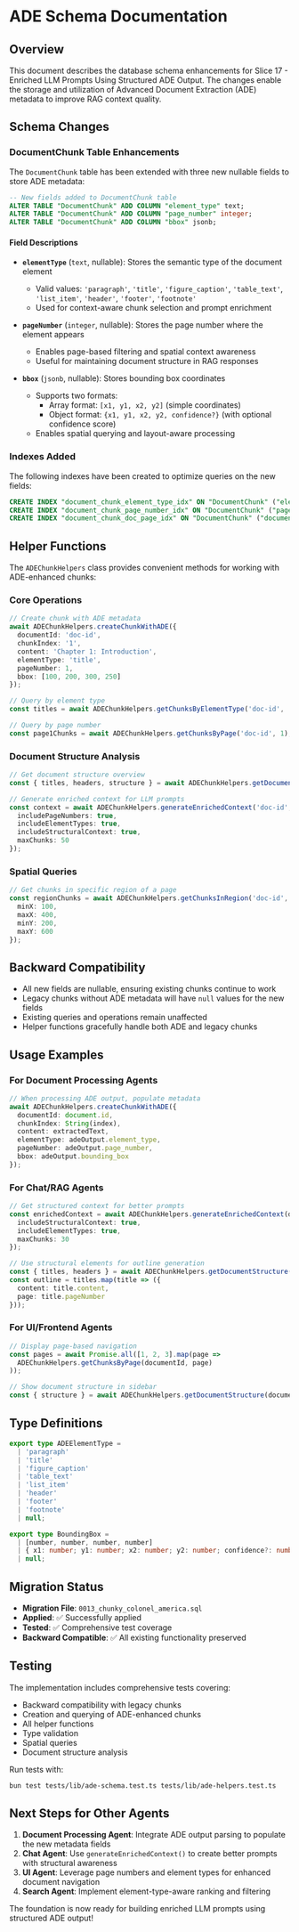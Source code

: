 # ADE Schema Documentation

## Overview

This document describes the database schema enhancements for Slice 17 - Enriched LLM Prompts Using Structured ADE Output. The changes enable the storage and utilization of Advanced Document Extraction (ADE) metadata to improve RAG context quality.

## Schema Changes

### DocumentChunk Table Enhancements

The `DocumentChunk` table has been extended with three new nullable fields to store ADE metadata:

```sql
-- New fields added to DocumentChunk table
ALTER TABLE "DocumentChunk" ADD COLUMN "element_type" text;
ALTER TABLE "DocumentChunk" ADD COLUMN "page_number" integer;
ALTER TABLE "DocumentChunk" ADD COLUMN "bbox" jsonb;
```

#### Field Descriptions

- **`elementType`** (`text`, nullable): Stores the semantic type of the document element
  - Valid values: `'paragraph'`, `'title'`, `'figure_caption'`, `'table_text'`, `'list_item'`, `'header'`, `'footer'`, `'footnote'`
  - Used for context-aware chunk selection and prompt enrichment

- **`pageNumber`** (`integer`, nullable): Stores the page number where the element appears
  - Enables page-based filtering and spatial context awareness
  - Useful for maintaining document structure in RAG responses

- **`bbox`** (`jsonb`, nullable): Stores bounding box coordinates
  - Supports two formats:
    - Array format: `[x1, y1, x2, y2]` (simple coordinates)
    - Object format: `{x1, y1, x2, y2, confidence?}` (with optional confidence score)
  - Enables spatial querying and layout-aware processing

### Indexes Added

The following indexes have been created to optimize queries on the new fields:

```sql
CREATE INDEX "document_chunk_element_type_idx" ON "DocumentChunk" ("element_type");
CREATE INDEX "document_chunk_page_number_idx" ON "DocumentChunk" ("page_number");
CREATE INDEX "document_chunk_doc_page_idx" ON "DocumentChunk" ("documentId", "page_number");
```

## Helper Functions

The `ADEChunkHelpers` class provides convenient methods for working with ADE-enhanced chunks:

### Core Operations

```typescript
// Create chunk with ADE metadata
await ADEChunkHelpers.createChunkWithADE({
  documentId: 'doc-id',
  chunkIndex: '1',
  content: 'Chapter 1: Introduction',
  elementType: 'title',
  pageNumber: 1,
  bbox: [100, 200, 300, 250]
});

// Query by element type
const titles = await ADEChunkHelpers.getChunksByElementType('doc-id', 'title');

// Query by page number
const page1Chunks = await ADEChunkHelpers.getChunksByPage('doc-id', 1);
```

### Document Structure Analysis

```typescript
// Get document structure overview
const { titles, headers, structure } = await ADEChunkHelpers.getDocumentStructure('doc-id');

// Generate enriched context for LLM prompts
const context = await ADEChunkHelpers.generateEnrichedContext('doc-id', {
  includePageNumbers: true,
  includeElementTypes: true,
  includeStructuralContext: true,
  maxChunks: 50
});
```

### Spatial Queries

```typescript
// Get chunks in specific region of a page
const regionChunks = await ADEChunkHelpers.getChunksInRegion('doc-id', 1, {
  minX: 100,
  maxX: 400,
  minY: 200,
  maxY: 600
});
```

## Backward Compatibility

- All new fields are nullable, ensuring existing chunks continue to work
- Legacy chunks without ADE metadata will have `null` values for the new fields
- Existing queries and operations remain unaffected
- Helper functions gracefully handle both ADE and legacy chunks

## Usage Examples

### For Document Processing Agents

```typescript
// When processing ADE output, populate metadata
await ADEChunkHelpers.createChunkWithADE({
  documentId: document.id,
  chunkIndex: String(index),
  content: extractedText,
  elementType: adeOutput.element_type,
  pageNumber: adeOutput.page_number,
  bbox: adeOutput.bounding_box
});
```

### For Chat/RAG Agents

```typescript
// Get structured context for better prompts
const enrichedContext = await ADEChunkHelpers.generateEnrichedContext(documentId, {
  includeStructuralContext: true,
  includeElementTypes: true,
  maxChunks: 30
});

// Use structural elements for outline generation
const { titles, headers } = await ADEChunkHelpers.getDocumentStructure(documentId);
const outline = titles.map(title => ({
  content: title.content,
  page: title.pageNumber
}));
```

### For UI/Frontend Agents

```typescript
// Display page-based navigation
const pages = await Promise.all([1, 2, 3].map(page => 
  ADEChunkHelpers.getChunksByPage(documentId, page)
));

// Show document structure in sidebar
const { structure } = await ADEChunkHelpers.getDocumentStructure(documentId);
```

## Type Definitions

```typescript
export type ADEElementType = 
  | 'paragraph'
  | 'title'
  | 'figure_caption'
  | 'table_text'
  | 'list_item'
  | 'header'
  | 'footer'
  | 'footnote'
  | null;

export type BoundingBox = 
  | [number, number, number, number] 
  | { x1: number; y1: number; x2: number; y2: number; confidence?: number }
  | null;
```

## Migration Status

- **Migration File**: `0013_chunky_colonel_america.sql`
- **Applied**: ✅ Successfully applied
- **Tested**: ✅ Comprehensive test coverage
- **Backward Compatible**: ✅ All existing functionality preserved

## Testing

The implementation includes comprehensive tests covering:

- Backward compatibility with legacy chunks
- Creation and querying of ADE-enhanced chunks
- All helper functions
- Type validation
- Spatial queries
- Document structure analysis

Run tests with:
```bash
bun test tests/lib/ade-schema.test.ts tests/lib/ade-helpers.test.ts
```

## Next Steps for Other Agents

1. **Document Processing Agent**: Integrate ADE output parsing to populate the new metadata fields
2. **Chat Agent**: Use `generateEnrichedContext()` to create better prompts with structural awareness
3. **UI Agent**: Leverage page numbers and element types for enhanced document navigation
4. **Search Agent**: Implement element-type-aware ranking and filtering

The foundation is now ready for building enriched LLM prompts using structured ADE output!